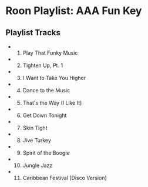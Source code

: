 # Roon Playlist: AAA Fun Key

## Playlist Tracks


- 1. Play That Funky Music
- 2. Tighten Up, Pt. 1
- 3. I Want to Take You Higher
- 4. Dance to the Music
- 5. That's the Way (I Like It)
- 6. Get Down Tonight
- 7. Skin Tight
- 8. Jive Turkey
- 9. Spirit of the Boogie
- 10. Jungle Jazz
- 11. Caribbean Festival [Disco Version]

